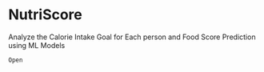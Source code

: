 # NutriScore
Analyze the Calorie Intake Goal for Each person and Food Score Prediction using ML Models


```
Open
```
